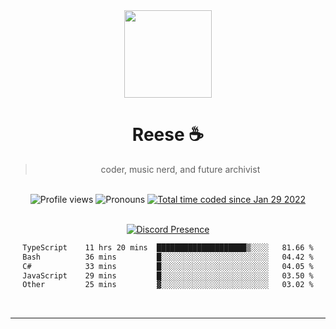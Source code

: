 <div align='center'>
  <img src='https://avatars.githubusercontent.com/u/73779441?v=4' width='140' height='140' />
  <h1>Reese ☕️</h1>
  <blockquote>coder, music nerd, and future archivist</blockquote>
  
  <br />
  
  <img alt="Profile views" src="https://komarev.com/ghpvc/?username=ruffpuff1" />
  <img alt='Pronouns' src='https://img.shields.io/endpoint?url=https://pronoundb.org/shields/61181f81be124c42b207bffd' />
  <a href="https://wakatime.com/@72bf611d-9557-4a85-aa1d-46f6a3346744"><img src="https://wakatime.com/badge/user/72bf611d-9557-4a85-aa1d-46f6a3346744.svg" alt="Total time coded since Jan 29 2022" /></a>

<br />
<br />

<div align='center'>
  
[![Discord Presence](https://lanyard.cnrad.dev/api/486396074282450946)](https://discord.com/users/486396074282450946)
  
</div>

<div align='center'>
  
<!--START_SECTION:waka-->

```txt
TypeScript    11 hrs 20 mins  ████████████████████▒░░░░   81.66 %
Bash          36 mins         █░░░░░░░░░░░░░░░░░░░░░░░░   04.42 %
C#            33 mins         █░░░░░░░░░░░░░░░░░░░░░░░░   04.05 %
JavaScript    29 mins         █░░░░░░░░░░░░░░░░░░░░░░░░   03.50 %
Other         25 mins         ▓░░░░░░░░░░░░░░░░░░░░░░░░   03.02 %
```

<!--END_SECTION:waka-->
  
</div>
  
</div><br />

<hr />
